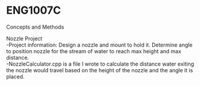 # ENG1007C
Concepts and Methods

Nozzle Project <br />
-Project information: Design a nozzle and mount to hold it. Determine angle to position nozzle for the stream of water to reach max height and max distance. <br />
-NozzleCalculator.cpp is a file I wrote to calculate the distance water exiting the nozzle would travel based on the height of the nozzle and the angle it is placed.
